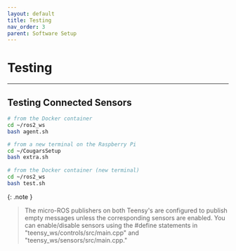 ```yaml
---
layout: default
title: Testing
nav_order: 3
parent: Software Setup
---
```


# Testing

---

## Testing Connected Sensors
```bash
# from the Docker container
cd ~/ros2_ws
bash agent.sh
```
```bash
# from a new terminal on the Raspberry Pi
cd ~/CougarsSetup
bash extra.sh
 
# from the Docker container (new terminal)
cd ~/ros2_ws
bash test.sh
```

{: .note }
> The micro-ROS publishers on both Teensy's are configured to publish empty messages unless the corresponding sensors are enabled. You can enable/disable sensors using the #define statements in "teensy_ws/controls/src/main.cpp" and "teensy_ws/sensors/src/main.cpp."